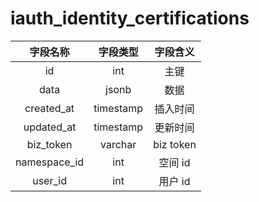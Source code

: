 # iauth_identity_certifications

| 字段名称 | 字段类型 | 字段含义 |
| :-----: | :-----: | :-----: 
| id | int | 主键 |
| data | jsonb | 数据 |
| created_at | timestamp | 插入时间 |
| updated_at | timestamp | 更新时间 |
| biz_token | varchar | biz token |
| namespace_id | int | 空间 id |
| user_id | int | 用户 id  |

